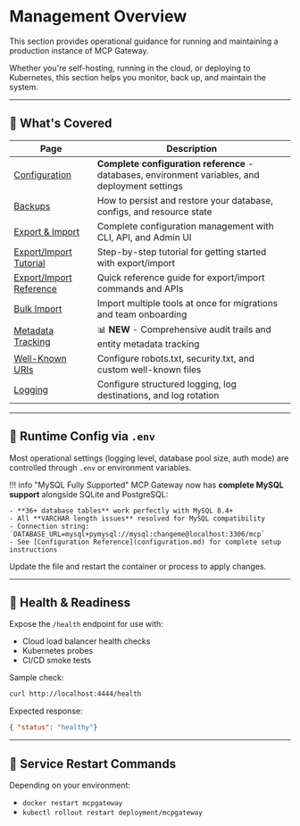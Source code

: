 # Management Overview

This section provides operational guidance for running and maintaining a production instance of MCP Gateway.

Whether you're self-hosting, running in the cloud, or deploying to Kubernetes, this section helps you monitor, back up, and maintain the system.

---

## 🧭 What's Covered

| Page | Description |
|------|-------------|
| [Configuration](configuration.md) | **Complete configuration reference** - databases, environment variables, and deployment settings |
| [Backups](backup.md) | How to persist and restore your database, configs, and resource state |
| [Export & Import](export-import.md) | Complete configuration management with CLI, API, and Admin UI |
| [Export/Import Tutorial](export-import-tutorial.md) | Step-by-step tutorial for getting started with export/import |
| [Export/Import Reference](export-import-reference.md) | Quick reference guide for export/import commands and APIs |
| [Bulk Import](bulk-import.md) | Import multiple tools at once for migrations and team onboarding |
| [Metadata Tracking](metadata-tracking.md) | 📊 **NEW** - Comprehensive audit trails and entity metadata tracking |
| [Well-Known URIs](well-known-uris.md) | Configure robots.txt, security.txt, and custom well-known files |
| [Logging](logging.md) | Configure structured logging, log destinations, and log rotation |

---

## 🔐 Runtime Config via `.env`

Most operational settings (logging level, database pool size, auth mode) are controlled through `.env` or environment variables.

!!! info "MySQL Fully Supported"
    MCP Gateway now has **complete MySQL support** alongside SQLite and PostgreSQL:

    - **36+ database tables** work perfectly with MySQL 8.4+
    - All **VARCHAR length issues** resolved for MySQL compatibility
    - Connection string: `DATABASE_URL=mysql+pymysql://mysql:changeme@localhost:3306/mcp`
    - See [Configuration Reference](configuration.md) for complete setup instructions

Update the file and restart the container or process to apply changes.

---

## 🧪 Health & Readiness

Expose the `/health` endpoint for use with:

- Cloud load balancer health checks
- Kubernetes probes
- CI/CD smoke tests

Sample check:

```bash
curl http://localhost:4444/health
```

Expected response:

```json
{ "status": "healthy"}
```

---

## 🔁 Service Restart Commands

Depending on your environment:

* `docker restart mcpgateway`
* `kubectl rollout restart deployment/mcpgateway`
